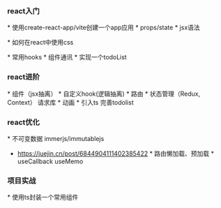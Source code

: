 ### react入门

\* 使用create-react-app/vite创建一个app应用
\* props/state
\* jsx语法

\* 如何在react中使用css

\* 常用hooks
\* 组件通讯
\* 实现一个todoList

### react进阶


\* 组件（jsx抽离）
\* 自定义hook(逻辑抽离)
\* 路由
\* 状态管理（Redux, Context）
请求库
\* 动画
\* 引入ts
完善todolist

### react优化

\* 不可变数据 immerjs/immutablejs
- https://juejin.cn/post/6844904111402385422
\* 路由懒加载、预加载
\* useCallback useMemo

### 项目实战

\* 使用ts封装一个常用组件